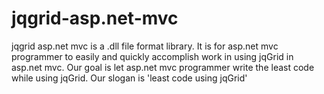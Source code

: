 jqgrid-asp.net-mvc
==================

jqgrid asp.net mvc is a .dll file format library. It is for asp.net mvc programmer to easily and quickly accomplish work in using jqGrid in asp.net mvc. Our goal is let asp.net mvc programmer write the least code while using jqGrid. Our slogan is 'least code using jqGrid'
